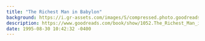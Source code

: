 ```yaml
---
title: "The Richest Man in Babylon"
background: https://i.gr-assets.com/images/S/compressed.photo.goodreads.com/books/1348336780l/1052._SY75_.jpg
description: https://www.goodreads.com/book/show/1052.The_Richest_Man_in_Babylon
date: 1995-08-30 10:42:32 -0400
---
```

